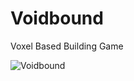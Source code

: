 # Voidbound
Voxel Based Building Game

![Voidbound](https://user-images.githubusercontent.com/60736526/80306391-52751a00-87c3-11ea-8c0a-ba54edc008fc.jpg)
